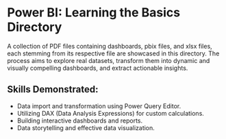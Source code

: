 # Power BI: Learning the Basics Directory
A collection of PDF files containing dashboards, pbix files, and xlsx files, each stemming from its respective file are showcased in this directory. The process aims to explore real datasets, transform them into dynamic and visually compelling dashboards, and extract actionable insights.
## Skills Demonstrated:
- Data import and transformation using Power Query Editor.
- Utilizing DAX (Data Analysis Expressions) for custom calculations.
- Building interactive dashboards and reports.
- Data storytelling and effective data visualization.
